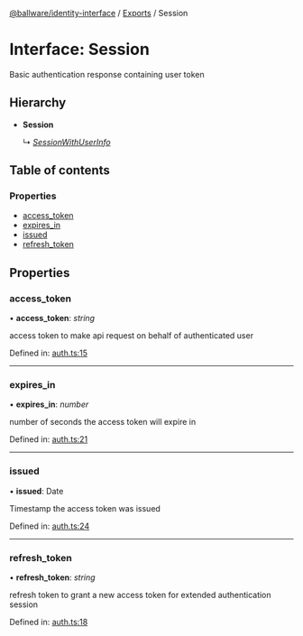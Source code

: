 [@ballware/identity-interface](../README.md) / [Exports](../modules.md) / Session

# Interface: Session

Basic authentication response containing user token

## Hierarchy

* **Session**

  ↳ [*SessionWithUserInfo*](sessionwithuserinfo.md)

## Table of contents

### Properties

- [access\_token](session.md#access_token)
- [expires\_in](session.md#expires_in)
- [issued](session.md#issued)
- [refresh\_token](session.md#refresh_token)

## Properties

### access\_token

• **access\_token**: *string*

access token to make api request on behalf of authenticated user

Defined in: [auth.ts:15](https://github.com/ballware/ballware-client/blob/88ab695/packages/identity-interface/src/auth.ts#L15)

___

### expires\_in

• **expires\_in**: *number*

number of seconds the access token will expire in

Defined in: [auth.ts:21](https://github.com/ballware/ballware-client/blob/88ab695/packages/identity-interface/src/auth.ts#L21)

___

### issued

• **issued**: Date

Timestamp the access token was issued

Defined in: [auth.ts:24](https://github.com/ballware/ballware-client/blob/88ab695/packages/identity-interface/src/auth.ts#L24)

___

### refresh\_token

• **refresh\_token**: *string*

refresh token to grant a new access token for extended authentication session

Defined in: [auth.ts:18](https://github.com/ballware/ballware-client/blob/88ab695/packages/identity-interface/src/auth.ts#L18)

